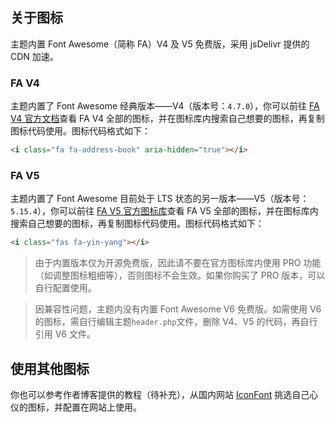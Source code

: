 ## 关于图标

主题内置 Font Awesome（简称 FA）V4 及 V5 免费版，采用 jsDelivr 提供的 CDN 加速。

### FA V4

主题内置了 Font Awesome 经典版本——V4（版本号：<code>4.7.0</code>），你可以前往 [FA V4 官方文档](https://fontawesome.com/v4/icons/)查看 FA V4 全部的图标，并在图标库内搜索自己想要的图标，再复制图标代码使用。图标代码格式如下：

```html
<i class="fa fa-address-book" aria-hidden="true"></i>
```

### FA V5

主题内置了 Font Awesome 目前处于 LTS 状态的另一版本——V5（版本号：<code>5.15.4</code>），你可以前往 [FA V5 官方图标库](https://fontawesome.com/v5/search?ic=free)查看 FA V5 全部的图标，并在图标库内搜索自己想要的图标，再复制图标代码使用。图标代码格式如下：

```html
<i class="fas fa-yin-yang"></i>
```

> 由于内置版本仅为开源免费版，因此请不要在官方图标库内使用 PRO 功能（如调整图标粗细等），否则图标不会生效。如果你购买了 PRO 版本，可以自行配置使用。

> 因兼容性问题，主题内没有内置 Font Awesome V6 免费版。如需使用 V6 的图标，需自行编辑主题<code>header.php</code>文件，删除 V4、V5 的代码，再自行引用 V6 文件。

## 使用其他图标

你也可以参考作者博客提供的教程（待补充），从国内网站 [IconFont](https://iconfont.cn) 挑选自己心仪的图标，并配置在网站上使用。
